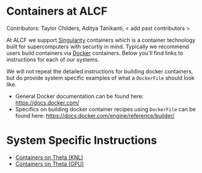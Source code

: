 # Containers at ALCF
Contributors: Taylor Childers, Aditya Tanikanti, < add past contributors >

At ALCF we support [Singularity](https://sylabs.io/guides/3.5/user-guide/index.html) containers which is a container technology built for supercomputers with securtiy in mind. Typically we recommend users build containers via [Docker](https://docs.docker.com/) containers. Below you'll find links to instructions for each of our systems.

We will not repeat the detailed instructions for building docker containers, but do provide system specific examples of what a `DockerFile` should look like. 
* General Docker documentation can be found here: https://docs.docker.com/
* Specifics on building docker container recipes using `DockerFile` can be found here: https://docs.docker.com/engine/reference/builder/


# System Specific Instructions

* [Containers on Theta (KNL)](Theta/)
* [Containers on Theta (GPU)](ThetaGPU/)

